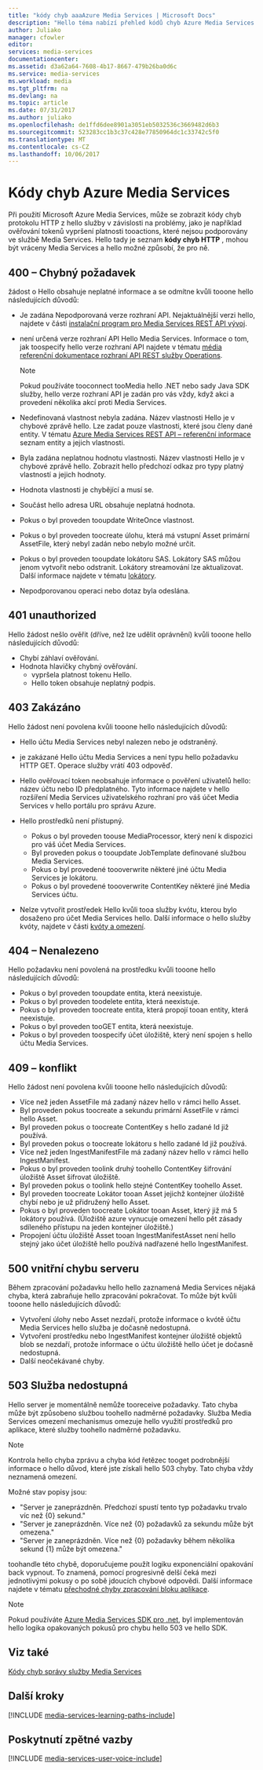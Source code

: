 ```yaml
---
title: "kódy chyb aaaAzure Media Services | Microsoft Docs"
description: "Hello téma nabízí přehled kódů chyb Azure Media Services."
author: Juliako
manager: cfowler
editor: 
services: media-services
documentationcenter: 
ms.assetid: d3a62a64-7608-4b17-8667-479b26ba0d6c
ms.service: media-services
ms.workload: media
ms.tgt_pltfrm: na
ms.devlang: na
ms.topic: article
ms.date: 07/31/2017
ms.author: juliako
ms.openlocfilehash: de1ffd6dee8901a3051eb5032536c3669482d6b3
ms.sourcegitcommit: 523283cc1b3c37c428e77850964dc1c33742c5f0
ms.translationtype: MT
ms.contentlocale: cs-CZ
ms.lasthandoff: 10/06/2017
---
```

# <a name="azure-media-services-error-codes"></a>Kódy chyb Azure Media Services
Při použití Microsoft Azure Media Services, může se zobrazit kódy chyb protokolu HTTP z hello služby v závislosti na problémy, jako je například ověřování tokenů vypršení platnosti tooactions, které nejsou podporovány ve službě Media Services. Hello tady je seznam **kódy chyb HTTP** , mohou být vráceny Media Services a hello možné způsobí, že pro ně.  

## <a name="400-bad-request"></a>400 – Chybný požadavek
žádost o Hello obsahuje neplatné informace a se odmítne kvůli tooone hello následujících důvodů:

* Je zadána Nepodporovaná verze rozhraní API. Nejaktuálnější verzi hello, najdete v části [instalační program pro Media Services REST API vývoj](media-services-rest-how-to-use.md).
* není určená verze rozhraní API Hello Media Services. Informace o tom, jak toospecify hello verze rozhraní API najdete v tématu [média referenční dokumentace rozhraní API REST služby Operations](https://docs.microsoft.com/rest/api/media/operations/azure-media-services-rest-api-reference).
  
  > [!NOTE]
  > Pokud používáte tooconnect tooMedia hello .NET nebo sady Java SDK služby, hello verze rozhraní API je zadán pro vás vždy, když akci a provedení několika akcí proti Media Services.
  > 
  > 
* Nedefinovaná vlastnost nebyla zadána. Název vlastnosti Hello je v chybové zprávě hello. Lze zadat pouze vlastnosti, které jsou členy dané entity. V tématu [Azure Media Services REST API – referenční informace](https://docs.microsoft.com/rest/api/media/operations/azure-media-services-rest-api-reference) seznam entity a jejich vlastnosti.
* Byla zadána neplatnou hodnotu vlastnosti. Název vlastnosti Hello je v chybové zprávě hello. Zobrazit hello předchozí odkaz pro typy platný vlastností a jejich hodnoty.
* Hodnota vlastnosti je chybějící a musí se.
* Součást hello adresa URL obsahuje neplatná hodnota.
* Pokus o byl proveden tooupdate WriteOnce vlastnost.
* Pokus o byl proveden toocreate úlohu, která má vstupní Asset primární AssetFile, který nebyl zadán nebo nebylo možné určit.
* Pokus o byl proveden tooupdate lokátoru SAS. Lokátory SAS můžou jenom vytvořit nebo odstranit. Lokátory streamování lze aktualizovat. Další informace najdete v tématu [lokátory](https://docs.microsoft.com/rest/api/media/operations/locator).
* Nepodporovanou operaci nebo dotaz byla odeslána.

## <a name="401-unauthorized"></a>401 unauthorized
Hello žádost nešlo ověřit (dříve, než lze udělit oprávnění) kvůli tooone hello následujících důvodů:

* Chybí záhlaví ověřování.
* Hodnota hlavičky chybný ověřování.
  * vypršela platnost tokenu Hello. 
  * Hello token obsahuje neplatný podpis.

## <a name="403-forbidden"></a>403 Zakázáno
Hello žádost není povolena kvůli tooone hello následujících důvodů:

* Hello účtu Media Services nebyl nalezen nebo je odstraněný.
* je zakázané Hello účtu Media Services a není typu hello požadavku HTTP GET. Operace služby vrátí 403 odpověď.
* Hello ověřovací token neobsahuje informace o pověření uživatelů hello: název účtu nebo ID předplatného. Tyto informace najdete v hello rozšíření Media Services uživatelského rozhraní pro váš účet Media Services v hello portálu pro správu Azure.
* Hello prostředků není přístupný.
  
  * Pokus o byl proveden toouse MediaProcessor, který není k dispozici pro váš účet Media Services.
  * Byl proveden pokus o tooupdate JobTemplate definované službou Media Services.
  * Pokus o byl provedené toooverwrite některé jiné účtu Media Services je lokátoru.
  * Pokus o byl provedené toooverwrite ContentKey některé jiné Media Services účtu.
* Nelze vytvořit prostředek Hello kvůli tooa služby kvótu, kterou bylo dosaženo pro účet Media Services hello. Další informace o hello služby kvóty, najdete v části [kvóty a omezení](media-services-quotas-and-limitations.md).

## <a name="404-not-found"></a>404 – Nenalezeno
Hello požadavku není povolená na prostředku kvůli tooone hello následujících důvodů:

* Pokus o byl proveden tooupdate entita, která neexistuje.
* Pokus o byl proveden toodelete entita, která neexistuje.
* Pokus o byl proveden toocreate entita, která propojí tooan entity, která neexistuje.
* Pokus o byl proveden tooGET entita, která neexistuje.
* Pokus o byl proveden toospecify účet úložiště, který není spojen s hello účtu Media Services.  

## <a name="409-conflict"></a>409 – konflikt
Hello žádost není povolena kvůli tooone hello následujících důvodů:

* Více než jeden AssetFile má zadaný název hello v rámci hello Asset.
* Byl proveden pokus toocreate a sekundu primární AssetFile v rámci hello Asset.
* Byl proveden pokus o toocreate ContentKey s hello zadané Id již používá.
* Byl proveden pokus o toocreate lokátoru s hello zadané Id již používá.
* Více než jeden IngestManifestFile má zadaný název hello v rámci hello IngestManifest.
* Pokus o byl proveden toolink druhý toohello ContentKey šifrování úložiště Asset šifrovat úložiště.
* Byl proveden pokus o toolink hello stejné ContentKey toohello Asset.
* Byl proveden toocreate Lokátor tooan Asset jejichž kontejner úložiště chybí nebo je už přidružený hello Asset.
* Pokus o byl proveden toocreate Lokátor tooan Asset, který již má 5 lokátory používá. (Úložiště azure vynucuje omezení hello pět zásady sdíleného přístupu na jeden kontejner úložiště.)
* Propojení účtu úložiště Asset tooan IngestManifestAsset není hello stejný jako účet úložiště hello používá nadřazené hello IngestManifest.  

## <a name="500-internal-server-error"></a>500 vnitřní chybu serveru
Během zpracování požadavku hello hello zaznamená Media Services nějaká chyba, která zabraňuje hello zpracování pokračovat. To může být kvůli tooone hello následujících důvodů:

* Vytvoření úlohy nebo Asset nezdaří, protože informace o kvótě účtu Media Services hello služba je dočasně nedostupná.
* Vytvoření prostředku nebo IngestManifest kontejner úložiště objektů blob se nezdaří, protože informace o účtu úložiště hello účet je dočasně nedostupná.
* Další neočekávané chyby.

## <a name="503-service-unavailable"></a>503 Služba nedostupná
Hello server je momentálně nemůže tooreceive požadavky. Tato chyba může být způsobeno službou toohello nadměrné požadavky. Služba Media Services omezení mechanismus omezuje hello využití prostředků pro aplikace, které služby toohello nadměrné požadavku.

> [!NOTE]
> Kontrola hello chyba zprávu a chyba kód řetězec tooget podrobnější informace o hello důvod, které jste získali hello 503 chyby. Tato chyba vždy neznamená omezení.
> 
> 

Možné stav popisy jsou:

* "Server je zaneprázdněn. Předchozí spustí tento typ požadavku trvalo víc než {0} sekund."
* "Server je zaneprázdněn. Více než {0} požadavků za sekundu může být omezena."
* "Server je zaneprázdněn. Více než {0} požadavky během několika sekund {1} může být omezena."

toohandle této chybě, doporučujeme použít logiku exponenciální opakování back vypnout. To znamená, pomocí progresivně delší čeká mezi jednotlivými pokusy o po sobě jdoucích chybové odpovědi.  Další informace najdete v tématu [přechodné chyby zpracování bloku aplikace](https://msdn.microsoft.com/library/hh680905.aspx).

> [!NOTE]
> Pokud používáte [Azure Media Services SDK pro .net](https://github.com/Azure/azure-sdk-for-media-services/tree/master), byl implementován hello logika opakovaných pokusů pro chybu hello 503 ve hello SDK.  
> 
> 

## <a name="see-also"></a>Viz také
[Kódy chyb správy služby Media Services](http://msdn.microsoft.com/library/windowsazure/dn167016.aspx)

## <a name="next-steps"></a>Další kroky
[!INCLUDE [media-services-learning-paths-include](../../includes/media-services-learning-paths-include.md)]

## <a name="provide-feedback"></a>Poskytnutí zpětné vazby
[!INCLUDE [media-services-user-voice-include](../../includes/media-services-user-voice-include.md)]

